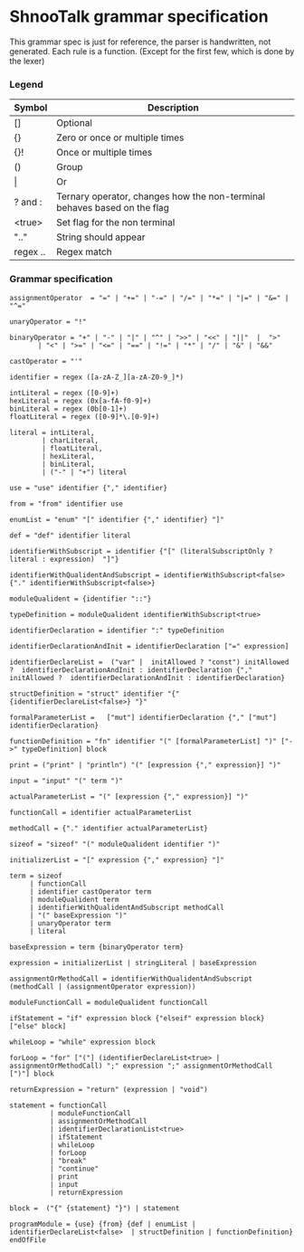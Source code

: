 # ShnooTalk grammar specification
This grammar spec is just for reference, the parser is handwritten, not generated. Each rule is a function.
(Except for the first few, which is done by the lexer)

### Legend
| Symbol  | Description 
|---------|-----------------------------
|[]       | Optional
|{}       | Zero or once or multiple times
|{}!      | Once or multiple times
|()       | Group
|\|       | Or
|? and :  | Ternary operator, changes how the non-terminal behaves based on the flag
|\<true>  | Set flag for the non terminal
|".."     | String should appear
|regex .. | Regex match

### Grammar specification
``` 
assignmentOperator  = "=" | "+=" | "-=" | "/=" | "*=" | "|=" | "&=" | "^="

unaryOperator = "!"

binaryOperator = "+" | "-" | "|" | "^" | ">>" | "<<" | "||"  |  ">" 
       | "<" | ">=" | "<=" | "==" | "!=" | "*" | "/" | "&" | "&&" 

castOperator = "'"

identifier = regex ([a-zA-Z_][a-zA-Z0-9_]*)

intLiteral = regex ([0-9]+)
hexLiteral = regex (0x[a-fA-f0-9]+)
binLiteral = regex (0b[0-1]+)
floatLiteral = regex ([0-9]*\.[0-9]+)

literal = intLiteral,
        | charLiteral,
        | floatLiteral,
        | hexLiteral,
        | binLiteral,
        | ("-" | "+") literal

use = "use" identifier {"," identifier}

from = "from" identifier use

enumList = "enum" "[" identifier {"," identifier} "]"

def = "def" identifier literal

identifierWithSubscript = identifier {"[" (literalSubscriptOnly ? literal : expression)  "]"}

identifierWithQualidentAndSubscript = identifierWithSubscript<false> {"." identifierWithSubscript<false>}

moduleQualident = {identifier "::"}

typeDefinition = moduleQualident identifierWithSubscript<true>

identifierDeclaration = identifier ":" typeDefinition

identifierDeclarationAndInit = identifierDeclaration ["=" expression]

identifierDeclareList =  ("var" |  initAllowed ? "const") initAllowed ?  identifierDeclarationAndInit : identifierDeclaration {"," initAllowed ?  identifierDeclarationAndInit : identifierDeclaration}

structDefinition = "struct" identifier "{" {identifierDeclareList<false>} "}"

formalParameterList =   ["mut"] identifierDeclaration {"," ["mut"] identifierDeclaration}

functionDefinition = "fn" identifier "(" [formalParameterList] ")" ["->" typeDefinition] block

print = ("print" | "println") "(" [expression {"," expression}] ")" 

input = "input" "(" term ")"

actualParameterList = "(" [expression {"," expression}] ")"

functionCall = identifier actualParameterList

methodCall = {"." identifier actualParameterList}

sizeof = "sizeof" "(" moduleQualident identifier ")"

initializerList = "[" expression {"," expression} "]"

term = sizeof
     | functionCall
     | identifier castOperator term
     | moduleQualident term
     | identifierWithQualidentAndSubscript methodCall
     | "(" baseExpression ")"
     | unaryOperator term
     | literal

baseExpression = term {binaryOperator term}

expression = initializerList | stringLiteral | baseExpression

assignmentOrMethodCall = identifierWithQualidentAndSubscript (methodCall | (assignmentOperator expression))

moduleFunctionCall = moduleQualident functionCall

ifStatement = "if" expression block {"elseif" expression block} ["else" block]

whileLoop = "while" expression block

forLoop = "for" ["("] (identifierDeclareList<true> | assignmentOrMethodCall) ";" expression ";" assignmentOrMethodCall [")"] block

returnExpression = "return" (expression | "void")

statement = functionCall
          | moduleFunctionCall
          | assignmentOrMethodCall
          | identifierDeclarationList<true>
          | ifStatement
          | whileLoop
          | forLoop
          | "break"
          | "continue"
          | print
          | input
          | returnExpression

block =  ("{" {statement} "}") | statement

programModule = {use} {from} {def | enumList | identifierDeclareList<false>  | structDefinition | functionDefinition} endOfFile
```
